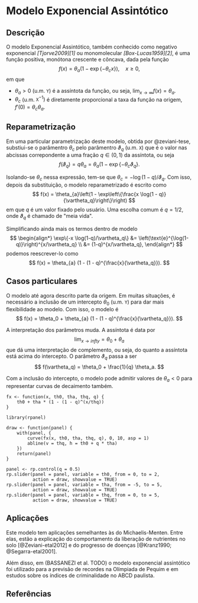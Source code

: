 # Modelo Exponencial Assintótico


## Descrição

O modelo Exponencial Assintótico, também conhecido como negativo exponencial
 <cite>[Tjorve2009][1]</cite> ou monomolecular <cite>[Box-Lucas1959][2]</cite>,
é uma função positiva, monótona crescente e côncava, dada pela função
$$
  f(x) = \theta_{a}(1 - \exp\{-\theta_{c}x\}), \quad x \geq 0,
$$
em que

  * $\theta_{a} > 0$ (u.m. $\texttt{Y}$) é a assíntota da função, ou
    seja, $\lim_{x \to \infty} f(x) = \theta_a$.
  * $\theta_{c}$ (u.m. $\texttt{X}^{-1})$ é diretamente proporcional a
    taxa da função na origem, $f'(0) = \theta_c \theta_a$.

## Reparametrização

Em uma particular parametrização deste modelo, obtida por @zeviani-tese,
substiui-se o parâmentro $\theta_c$ pelo parâmentro $\vartheta_q$
(u.m. $\texttt{X}$) que é o valor nas abcissas correpondente a uma
fração $q \in (0, 1)$ da assíntota, ou seja
$$
  f(\vartheta_q) = q \theta_a =
    \theta_a (1 - \exp\{-\theta_c \vartheta_q\}.
$$

Isolando-se $\theta_c$ nessa expressão, tem-se que $\theta_c =
-\log(1-q)/\vartheta_q$. Com isso, depois da substituição, o modelo
reparametrizado é escrito como
$$
  f(x) = \theta_{a}\left(1 - \exp\left\{\frac{x
    \log(1 - q)}{\vartheta_q}\right\}\right)
$$
em que $q$ é um valor fixado pelo usuário. Uma escolha comum é $q =
1/2$, onde $\vartheta_q$ é chamado de "meia vida".

Simplificando ainda mais os termos dentro de modelo
$$
\begin{align*}
\exp\{-x \log(1-q)/\vartheta_q\} &=
  \left(\text{e}^{\log(1-q)}\right)^{x/\vartheta_q} \\
 &= (1-q)^{x/\vartheta_q},
\end{align*}
$$
podemos reescrever-lo como
$$
  f(x) = \theta_{a} (1 - (1 - q)^{\frac{x}{\vartheta_q}}).
$$

## Casos particulares

O modelo até agora descrito parte da origem. Em muitas situações, é
necessário a inclusão de um intercepto $\theta_0$ (u.m. $\texttt{Y}$)
para dar mais flexibilidade ao modelo. Com isso, o modelo é
$$
  f(x) = \theta_0 + \theta_{a} (1 - (1 - q)^{\frac{x}{\vartheta_q}}).
$$

A interpretação dos parâmetros muda. A assíntota é data por
$$
  \lim_{x \to infty} = \theta_0 + \theta_a
$$
que dá uma interpretação de complemento, ou seja, do quanto a assíntota
está acima do intercepto. O parâmetro $\vartheta_q$ passa a ser
$$
  f(\vartheta_q) = \theta_0 + \frac{1}{q} \theta_a.
$$

Com a inclusão do intercepto, o modelo pode admitir valores de $\theta_a
< 0$ para representar curvas de decaimento também.

```{r, include = FALSE, eval = FALSE}
fx <- function(x, th0, tha, thq, q) {
    th0 + tha * (1 - (1 - q)^(x/thq))
}

library(rpanel)

draw <- function(panel) {
    with(panel, {
        curve(fx(x, th0, tha, thq, q), 0, 10, asp = 1)
        abline(v = thq, h = th0 + q * tha)
    })
    return(panel)
}

panel <- rp.control(q = 0.5)
rp.slider(panel = panel, variable = th0, from = 0, to = 2,
          action = draw, showvalue = TRUE)
rp.slider(panel = panel, variable = tha, from = -5, to = 5,
          action = draw, showvalue = TRUE)
rp.slider(panel = panel, variable = thq, from = 0, to = 5,
          action = draw, showvalue = TRUE)
```

## Aplicações

Este modelo tem aplicações semelhantes às do Michaelis-Menten. Entre
elas, estão a explicação do comportamento da liberação de nutrientes no
solo [@Zeviani-etal2012] e do progresso de doenças
[@Kranz1990; @Segarra-etal2001].

Além disso, em (BASSANEZI et al. TODO) o modelo exponencial assintótico
foi utilizado para a previsão de recordes na Olímpiada de Pequim e em
estudos sobre os índices de criminalidade no ABCD paulista.

## Referências


